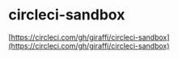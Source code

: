 # circleci-sandbox

[https://circleci.com/gh/giraffi/circleci-sandbox](https://circleci.com/gh/giraffi/circleci-sandbox)


